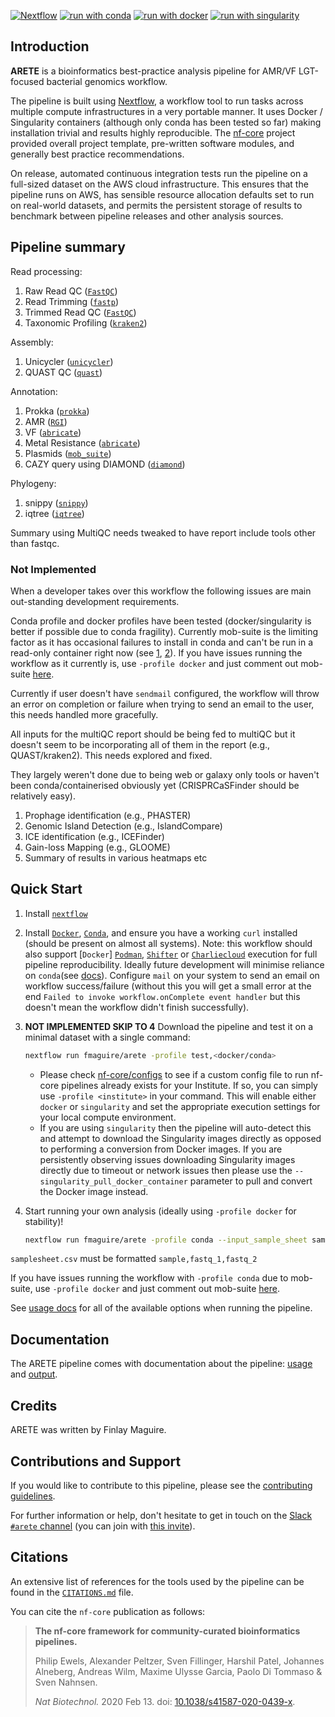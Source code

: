 <!--[![GitHub Actions CI Status](https://github.com/fmaguire/arete/workflows/nf-core%20CI/badge.svg)](https://github.com/fmaguire/arete/actions?query=workflow%3A%22nf-core+CI%22)-->
<!--[![GitHub Actions Linting Status](https://github.com/fmaguire/arete/workflows/nf-core%20linting/badge.svg)](https://github.com/fmaguire/arete/actions?query=workflow%3A%22nf-core+linting%22)-->
<!--[![Cite with Zenodo](http://img.shields.io/badge/DOI-10.5281/zenodo.XXXXXXX-1073c8?labelColor=000000)](https://doi.org/10.5281/zenodo.XXXXXXX)-->

[![Nextflow](https://img.shields.io/badge/nextflow%20DSL2-%E2%89%A521.03.0--edge-23aa62.svg?labelColor=000000)](https://www.nextflow.io/)
[![run with conda](http://img.shields.io/badge/run%20with-conda-3EB049?labelColor=000000&logo=anaconda)](https://docs.conda.io/en/latest/)
[![run with docker](https://img.shields.io/badge/run%20with-docker-0db7ed?labelColor=000000&logo=docker)](https://www.docker.com/)
[![run with singularity](https://img.shields.io/badge/run%20with-singularity-1d355c.svg?labelColor=000000)](https://sylabs.io/docs/)

## Introduction

<!-- TODO nf-core: Write a 1-2 sentence summary of what data the pipeline is for and what it does -->
**ARETE** is a bioinformatics best-practice analysis pipeline for AMR/VF LGT-focused bacterial genomics workflow.

The pipeline is built using [Nextflow](https://www.nextflow.io), a workflow tool to run tasks across multiple compute infrastructures in a very portable manner. It uses Docker / Singularity containers (although only conda has been tested so far) making installation trivial and results highly reproducible.
The [nf-core](https://nf-cor.re) project provided overall project template, pre-written software modules, and generally best practice recommendations.

<!-- TODO nf-core: Add full-sized test dataset and amend the paragraph below if applicable -->
On release, automated continuous integration tests run the pipeline on a full-sized dataset on the AWS cloud infrastructure. This ensures that the pipeline runs on AWS, has sensible resource allocation defaults set to run on real-world datasets, and permits the persistent storage of results to benchmark between pipeline releases and other analysis sources. 

## Pipeline summary

<!-- TODO nf-core: Fill in short bullet-pointed list of the default steps in the pipeline -->

Read processing:
1. Raw Read QC ([`FastQC`](https://www.bioinformatics.babraham.ac.uk/projects/fastqc/))
2. Read Trimming ([`fastp`](https://github.com/OpenGene/fastp))
3. Trimmed Read QC ([`FastQC`](https://www.bioinformatics.babraham.ac.uk/projects/fastqc/))
4. Taxonomic Profiling ([`kraken2`](http://ccb.jhu.edu/software/kraken2/))

Assembly:
1. Unicycler ([`unicycler`](https://github.com/rrwick/Unicycler))
2. QUAST QC ([`quast`](http://quast.sourceforge.net/))

Annotation:
1. Prokka ([`prokka`](https://github.com/tseemann/prokka))
2. AMR ([`RGI`](https://github.com/arpcard/rgi))
3. VF ([`abricate`](https://github.com/tseemann/abricate))
4. Metal Resistance ([`abricate`](https://github.com/tseemann/abricate))
5. Plasmids ([`mob_suite`](https://github.com/phac-nml/mob-suite))
6. CAZY query using DIAMOND ([`diamond`](https://github.com/bbuchfink/diamond))

Phylogeny:
1. snippy ([`snippy`](https://github.com/tseemann/snippy))
2. iqtree ([`iqtree`](http://www.iqtree.org/))

Summary using MultiQC needs tweaked to have report include tools other than fastqc.

### Not Implemented 

When a developer takes over this workflow the following issues are main out-standing
development requirements.

Conda profile and docker profiles have been tested (docker/singularity is better if possible due to conda fragility). Currently mob-suite is the limiting factor as it has occasional failures to install in conda and can't be run in a read-only container right now (see [1](https://github.com/phac-nml/mob-suite/issues/38), [2](https://github.com/phac-nml/mob-suite/issues/82)). If you have issues running the workflow as it currently is, use `-profile docker` and just comment out mob-suite [here](https://github.com/fmaguire/arete/blob/master/workflows/pipeline.nf#L164). 

Currently if user doesn't have `sendmail` configured, the workflow will throw an error on completion or failure when trying to send an email to the user, this needs handled more gracefully. 

All inputs for the multiQC report should be being fed to multiQC but it doesn't seem to be incorporating all of them in the report (e.g., QUAST/kraken2). This needs explored and fixed. 

They largely weren't done due to being web or galaxy only tools or haven't been
conda/containerised obviously yet (CRISPRCaSFinder should be relatively easy).

1. Prophage identification (e.g., PHASTER)
2. Genomic Island Detection (e.g., IslandCompare)
3. ICE identification (e.g., ICEFinder)
4. Gain-loss Mapping (e.g., GLOOME)
5. Summary of results in various heatmaps etc

## Quick Start

1. Install [`nextflow`](https://nf-co.re/usage/installation)

2. Install [`Docker`](https://www.docker.com), [`Conda`](https://conda.io/miniconda.html), and ensure you have a working `curl` installed (should be present on almost all systems).
Note: this workflow should also support [`Docker`] [`Podman`](https://podman.io/), [`Shifter`](https://nersc.gitlab.io/development/shifter/how-to-use/) or [`Charliecloud`](https://hpc.github.io/charliecloud/) execution for full pipeline reproducibility. Ideally future development will minimise reliance on `conda`(see [docs](https://nf-co.re/usage/configuration#basic-configuration-profiles)). Configure `mail` on your system to send an email on workflow success/failure (without this you will get a small error at the end `Failed to invoke workflow.onComplete event handler` but this doesn't mean the workflow didn't finish successfully).

3. **NOT IMPLEMENTED SKIP TO 4** Download the pipeline and test it on a minimal dataset with a single command:

    ```bash
    nextflow run fmaguire/arete -profile test,<docker/conda>
    ```

    * Please check [nf-core/configs](https://github.com/nf-core/configs#documentation) to see if a custom config file to run nf-core pipelines already exists for your Institute. If so, you can simply use `-profile <institute>` in your command. This will enable either `docker` or `singularity` and set the appropriate execution settings for your local compute environment.
    * If you are using `singularity` then the pipeline will auto-detect this and attempt to download the Singularity images directly as opposed to performing a conversion from Docker images. If you are persistently observing issues downloading Singularity images directly due to timeout or network issues then please use the `--singularity_pull_docker_container` parameter to pull and convert the Docker image instead.

3. Start running your own analysis (ideally using `-profile docker` for stability)! 

    ```bash
    nextflow run fmaguire/arete -profile conda --input_sample_sheet samplesheet.csv --reference_genome efaecium_DO.fasta --outgroup_genome test/E_hirae_ATCC9790_GCF_000271405.2_ASM27140v2_genomic.fna 
    ```
`samplesheet.csv` must be formatted `sample,fastq_1,fastq_2`

If you have issues running the workflow with `-profile conda` due to mob-suite, use `-profile docker` and just comment out mob-suite [here](https://github.com/fmaguire/arete/blob/master/workflows/pipeline.nf#L164).

See [usage docs](https://github.com/fmaguire/arete/usage) for all of the available options when running the pipeline.

## Documentation

The ARETE pipeline comes with documentation about the pipeline: [usage](https://github.com/fmaguire/arete/usage) and [output](https://github.com/fmaguire/arete/output).

## Credits

ARETE was written by Finlay Maguire.

## Contributions and Support

If you would like to contribute to this pipeline, please see the [contributing guidelines](.github/CONTRIBUTING.md).

For further information or help, don't hesitate to get in touch on the [Slack `#arete` channel](https://nfcore.slack.com/channels/arete) (you can join with [this invite](https://nf-co.re/join/slack)).

## Citations

<!-- TODO nf-core: Add citation for pipeline after first release. Uncomment lines below and update Zenodo doi and badge at the top of this file. -->
<!-- If you use  nf-core/arete for your analysis, please cite it using the following doi: [10.5281/zenodo.XXXXXX](https://doi.org/10.5281/zenodo.XXXXXX) -->

An extensive list of references for the tools used by the pipeline can be found in the [`CITATIONS.md`](CITATIONS.md) file.

You can cite the `nf-core` publication as follows:

> **The nf-core framework for community-curated bioinformatics pipelines.**
>
> Philip Ewels, Alexander Peltzer, Sven Fillinger, Harshil Patel, Johannes Alneberg, Andreas Wilm, Maxime Ulysse Garcia, Paolo Di Tommaso & Sven Nahnsen.
>
> _Nat Biotechnol._ 2020 Feb 13. doi: [10.1038/s41587-020-0439-x](https://dx.doi.org/10.1038/s41587-020-0439-x).
